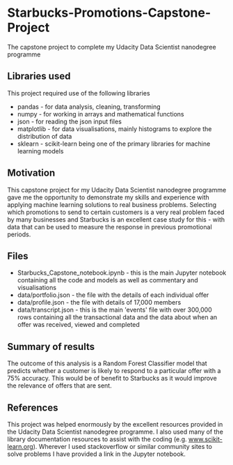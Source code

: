 # Starbucks-Promotions-Capstone-Project
The capstone project to complete my Udacity Data Scientist nanodegree programme

## Libraries used
This project required use of the following libraries
* pandas - for data analysis, cleaning, transforming
* numpy - for working in arrays and mathematical functions
* json - for reading the json input files
* matplotlib - for data visualisations, mainly histograms to explore the distribution of data
* sklearn - scikit-learn being one of the primary libraries for machine learning models


## Motivation
This capstone project for my Udacity Data Scientist nanodegree programme gave me the opportunity to demonstrate my skills and experience with applying machine learning solutions to real business problems.  Selecting which promotions to send to certain customers is a very real problem faced by many businesses and Starbucks is an excellent case study for this - with data that can be used to measure the response in previous promotional periods.


## Files
* Starbucks_Capstone_notebook.ipynb - this is the main Jupyter notebook containing all the code and models as well as commentary and visualisations
* data/portfolio.json - the file with the details of each individual offer
* data/profile.json - the file with details of 17,000 members
* data/transcript.json - this is the main 'events' file with over 300,000 rows containing all the transactional data and the data about when an offer was received, viewed and completed


## Summary of results
The outcome of this analysis is a Random Forest Classifier model that predicts whether a customer is likely to respond to a particular offer with a 75% accuracy.  This would be of benefit to Starbucks as it would improve the relevance of offers that are sent.

## References
This project was helped enormously by the excellent resources provided in the Udacity Data Scientist nanodegree programme.  I also used many of the library documentation resources to assist with the coding (e.g. www.scikit-learn.org).  Wherever I used stackoverflow or similar community sites to solve problems I have provided a link in the Jupyter notebook.